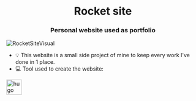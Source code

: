 <h1 align="center">Rocket site</h1>
<h3 align="center">Personal website used as portfolio</h3>

![RocketSiteVisual](https://user-images.githubusercontent.com/26581618/186103749-1ce70036-d5ba-4bcb-a2c8-ed2f3e7effda.png)

- 💡 This website is a small side project of mine to keep every work I've done in 1 place.
- 💻 Tool used to create the website:
<p align="left"> <a href="https://gohugo.io/" target="_blank" rel="noreferrer"> <img src="https://api.iconify.design/logos-hugo.svg" alt="hugo" width="40" height="40"/> </a>
